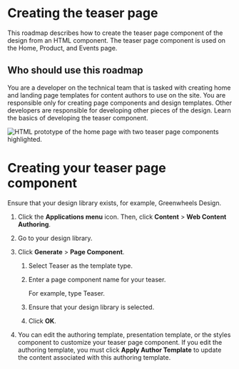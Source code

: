 # Creating the teaser page

This roadmap describes how to create the teaser page component of the design from an HTML component. The teaser page component is used on the Home, Product, and Events page.

## Who should use this roadmap

You are a developer on the technical team that is tasked with creating home and landing page templates for content authors to use on the site. You are responsible only for creating page components and design templates. Other developers are responsible for developing other pieces of the design. Learn the basics of developing the teaser component.

![HTML prototype of the home page with two teaser page components highlighted.](../../../../../../../images/teaser.jpg)


# Creating your teaser page component

Ensure that your design library exists, for example, Greenwheels Design.

1.  Click the **Applications menu** icon. Then, click **Content** \> **Web Content Authoring**.

2.  Go to your design library.

3.  Click **Generate** \> **Page Component**.

    1.  Select Teaser as the template type.

    2.  Enter a page component name for your teaser.

        For example, type Teaser.

    3.  Ensure that your design library is selected.

    4.  Click **OK**.

4.  You can edit the authoring template, presentation template, or the styles component to customize your teaser page component. If you edit the authoring template, you must click **Apply Author Template** to update the content associated with this authoring template.


